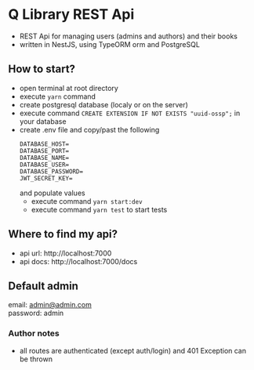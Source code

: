 # Q Library REST Api

- REST Api for managing users (admins and authors) and their books
- written in NestJS, using TypeORM orm and PostgreSQL

## How to start?
* open terminal at root directory
* execute ```yarn``` command
* create postgresql database (localy or on the server)
* execute command ``` CREATE EXTENSION IF NOT EXISTS "uuid-ossp"; ``` in your database
* create .env file and copy/past the following
  ``` 
  DATABASE_HOST= 
  DATABASE_PORT= 
  DATABASE_NAME= 
  DATABASE_USER= 
  DATABASE_PASSWORD=
  JWT_SECRET_KEY=
  ```
  and populate values
  * execute command ```yarn start:dev```
  * execute command ```yarn test``` to start tests
   
## Where to find my api?
* api url: http://localhost:7000
* api docs: http://localhost:7000/docs

## Default admin
email: admin@admin.com <br />
password: admin
 
### Author notes
* all routes are authenticated (except auth/login) and 401 Exception can be thrown 
